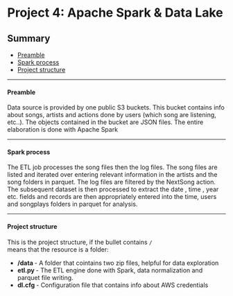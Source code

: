 # Project 4: Apache Spark & Data Lake

## Summary
* [Preamble](#Preamble)
* [Spark process](#Spark-process)
* [Project structure](#Project-structure)
--------------------------------------------

#### Preamble
Data source is provided by one public S3 buckets. This bucket contains 
info about songs, artists and actions done by users (which song are listening, etc..). The objects contained in the bucket are JSON files. The entire elaboration is done with Apache Spark

--------------------------------------------
#### Spark process

The ETL job processes the song files then the log files. The song files are listed and iterated over entering relevant information in the artists and the song folders in parquet.
The log files are filtered by the NextSong action. The subsequent dataset is then processed to extract the date , time , year etc. fields and records are then appropriately entered into the time, users and songplays folders in parquet for analysis.

-------------------------
#### Project structure
This is the project structure, if the bullet contains ``/`` <br>
means that the resource is a folder:

* <b> /data </b> - A folder that cointains two zip files, helpful for data exploration
* <b> etl.py </b> - The ETL engine done with Spark, data normalization and parquet file writing.
* <b> dl.cfg </b> - Configuration file that contains info about AWS credentials